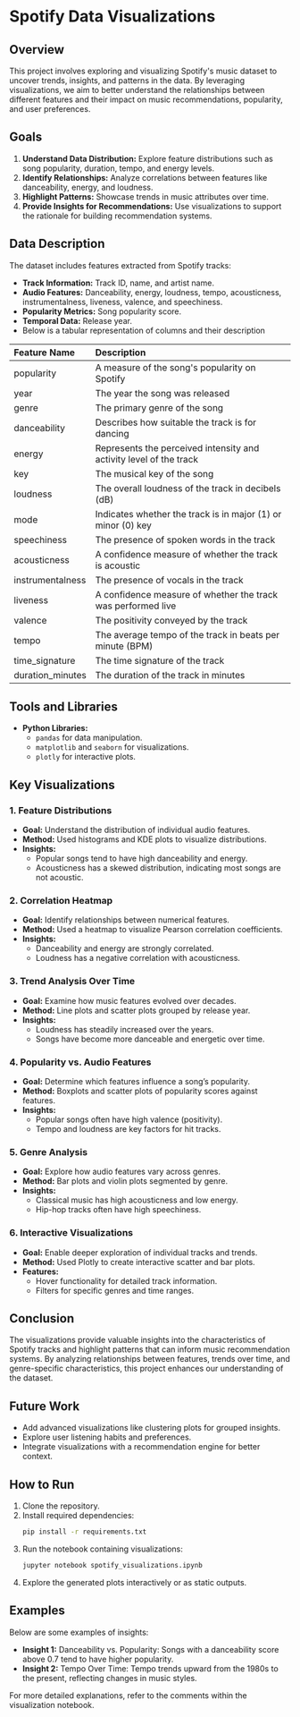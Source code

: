 # Spotify Data Visualizations

## Overview
This project involves exploring and visualizing Spotify's music dataset to uncover trends, insights, and patterns in the data. By leveraging visualizations, we aim to better understand the relationships between different features and their impact on music recommendations, popularity, and user preferences.

## Goals
1. **Understand Data Distribution:** Explore feature distributions such as song popularity, duration, tempo, and energy levels.
2. **Identify Relationships:** Analyze correlations between features like danceability, energy, and loudness.
3. **Highlight Patterns:** Showcase trends in music attributes over time.
4. **Provide Insights for Recommendations:** Use visualizations to support the rationale for building recommendation systems.

## Data Description
The dataset includes features extracted from Spotify tracks:
- **Track Information:** Track ID, name, and artist name.
- **Audio Features:** Danceability, energy, loudness, tempo, acousticness, instrumentalness, liveness, valence, and speechiness.
- **Popularity Metrics:** Song popularity score.
- **Temporal Data:** Release year.
- Below is a tabular representation of columns and their description

| Feature Name | Description |
| :--- | :--- |
| popularity | A measure of the song's popularity on Spotify |
| year | The year the song was released |
| genre | The primary genre of the song |
| danceability | Describes how suitable the track is for dancing |
| energy | Represents the perceived intensity and activity level of the track |
| key | The musical key of the song |
| loudness | The overall loudness of the track in decibels (dB) |
| mode | Indicates whether the track is in major (1) or minor (0) key |
| speechiness | The presence of spoken words in the track |
| acousticness | A confidence measure of whether the track is acoustic |
| instrumentalness | The presence of vocals in the track |
| liveness | A confidence measure of whether the track was performed live |
| valence | The positivity conveyed by the track |
| tempo | The average tempo of the track in beats per minute (BPM) |
| time_signature | The time signature of the track |
| duration_minutes | The duration of the track in minutes |

## Tools and Libraries
- **Python Libraries:**
  - `pandas` for data manipulation.
  - `matplotlib` and `seaborn` for visualizations.
  - `plotly` for interactive plots.

## Key Visualizations
### 1. **Feature Distributions**
- **Goal:** Understand the distribution of individual audio features.
- **Method:** Used histograms and KDE plots to visualize distributions.
- **Insights:**
  - Popular songs tend to have high danceability and energy.
  - Acousticness has a skewed distribution, indicating most songs are not acoustic.

### 2. **Correlation Heatmap**
- **Goal:** Identify relationships between numerical features.
- **Method:** Used a heatmap to visualize Pearson correlation coefficients.
- **Insights:**
  - Danceability and energy are strongly correlated.
  - Loudness has a negative correlation with acousticness.

### 3. **Trend Analysis Over Time**
- **Goal:** Examine how music features evolved over decades.
- **Method:** Line plots and scatter plots grouped by release year.
- **Insights:**
  - Loudness has steadily increased over the years.
  - Songs have become more danceable and energetic over time.

### 4. **Popularity vs. Audio Features**
- **Goal:** Determine which features influence a song’s popularity.
- **Method:** Boxplots and scatter plots of popularity scores against features.
- **Insights:**
  - Popular songs often have high valence (positivity).
  - Tempo and loudness are key factors for hit tracks.

### 5. **Genre Analysis**
- **Goal:** Explore how audio features vary across genres.
- **Method:** Bar plots and violin plots segmented by genre.
- **Insights:**
  - Classical music has high acousticness and low energy.
  - Hip-hop tracks often have high speechiness.

### 6. **Interactive Visualizations**
- **Goal:** Enable deeper exploration of individual tracks and trends.
- **Method:** Used Plotly to create interactive scatter and bar plots.
- **Features:**
  - Hover functionality for detailed track information.
  - Filters for specific genres and time ranges.

## Conclusion
The visualizations provide valuable insights into the characteristics of Spotify tracks and highlight patterns that can inform music recommendation systems. By analyzing relationships between features, trends over time, and genre-specific characteristics, this project enhances our understanding of the dataset.

## Future Work
- Add advanced visualizations like clustering plots for grouped insights.
- Explore user listening habits and preferences.
- Integrate visualizations with a recommendation engine for better context.

## How to Run
1. Clone the repository.
2. Install required dependencies:
   ```bash
   pip install -r requirements.txt
   ```
3. Run the notebook containing visualizations:
   ```bash
   jupyter notebook spotify_visualizations.ipynb
   ```
4. Explore the generated plots interactively or as static outputs.

## Examples
Below are some examples of insights:
- **Insight 1:** Danceability vs. Popularity: Songs with a danceability score above 0.7 tend to have higher popularity.
- **Insight 2:** Tempo Over Time: Tempo trends upward from the 1980s to the present, reflecting changes in music styles.

For more detailed explanations, refer to the comments within the visualization notebook.

